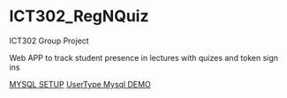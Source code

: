 # ICT302_RegNQuiz
ICT302 Group Project

Web APP to track student presence in lectures with quizes and token sign ins

[MYSQL SETUP](https://github.com/FluffyFatBunny/ICT302_RegNQuiz/wiki/MySQL-Setup)
[UserType Mysql DEMO](https://github.com/FluffyFatBunny/ICT302_RegNQuiz/wiki/UserType-Mysql-DEMO)
